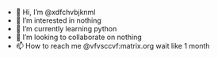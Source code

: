 - 👋 Hi, I’m @xdfchvbjknml
- 👀 I’m interested in nothing
- 🌱 I’m currently learning python
- 💞️ I’m looking to collaborate on nothing
- 📫 How to reach me @vfvsccvf:matrix.org wait like 1 month
<!---
xdfchvbjknml/xdfchvbjknml is a ✨ special ✨ repository because its `README.md` (this file) appears on your GitHub profile.
You can click the Preview link to take a look at your changes.
--->
